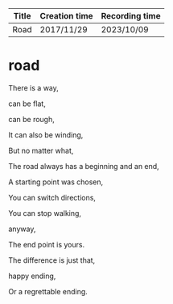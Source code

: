 | Title | Creation time | Recording time |
| ----- | ------------- | -------------- |
| Road  | 2017/11/29    | 2023/10/09     |

# road

There is a way,

can be flat,

can be rough,

It can also be winding,

But no matter what,

The road always has a beginning and an end,

A starting point was chosen,

You can switch directions,

You can stop walking,

anyway,

The end point is yours.

The difference is just that,

happy ending,

Or a regrettable ending.
